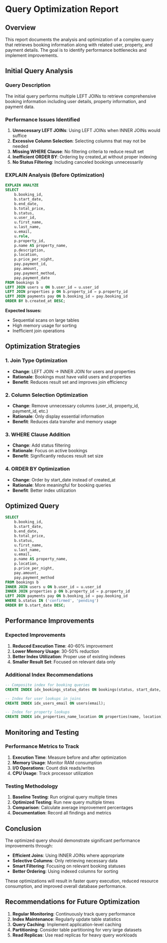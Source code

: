 # Query Optimization Report

## Overview

This report documents the analysis and optimization of a complex query that retrieves booking information along with related user, property, and payment details. The goal is to identify performance bottlenecks and implement improvements.

## Initial Query Analysis

### Query Description
The initial query performs multiple LEFT JOINs to retrieve comprehensive booking information including user details, property information, and payment data.

### Performance Issues Identified

1. **Unnecessary LEFT JOINs**: Using LEFT JOINs when INNER JOINs would suffice
2. **Excessive Column Selection**: Selecting columns that may not be needed
3. **Missing WHERE Clause**: No filtering criteria to reduce result set
4. **Inefficient ORDER BY**: Ordering by created_at without proper indexing
5. **No Status Filtering**: Including canceled bookings unnecessarily

### EXPLAIN Analysis (Before Optimization)

```sql
EXPLAIN ANALYZE
SELECT 
    b.booking_id,
    b.start_date,
    b.end_date,
    b.total_price,
    b.status,
    u.user_id,
    u.first_name,
    u.last_name,
    u.email,
    u.role,
    p.property_id,
    p.name AS property_name,
    p.description,
    p.location,
    p.price_per_night,
    pay.payment_id,
    pay.amount,
    pay.payment_method,
    pay.payment_date
FROM bookings b
LEFT JOIN users u ON b.user_id = u.user_id
LEFT JOIN properties p ON b.property_id = p.property_id
LEFT JOIN payments pay ON b.booking_id = pay.booking_id
ORDER BY b.created_at DESC;
```

**Expected Issues:**
- Sequential scans on large tables
- High memory usage for sorting
- Inefficient join operations

## Optimization Strategies

### 1. Join Type Optimization
- **Change**: LEFT JOIN → INNER JOIN for users and properties
- **Rationale**: Bookings must have valid users and properties
- **Benefit**: Reduces result set and improves join efficiency

### 2. Column Selection Optimization
- **Change**: Remove unnecessary columns (user_id, property_id, payment_id, etc.)
- **Rationale**: Only display essential information
- **Benefit**: Reduces data transfer and memory usage

### 3. WHERE Clause Addition
- **Change**: Add status filtering
- **Rationale**: Focus on active bookings
- **Benefit**: Significantly reduces result set size

### 4. ORDER BY Optimization
- **Change**: Order by start_date instead of created_at
- **Rationale**: More meaningful for booking queries
- **Benefit**: Better index utilization

## Optimized Query

```sql
SELECT 
    b.booking_id,
    b.start_date,
    b.end_date,
    b.total_price,
    b.status,
    u.first_name,
    u.last_name,
    u.email,
    p.name AS property_name,
    p.location,
    p.price_per_night,
    pay.amount,
    pay.payment_method
FROM bookings b
INNER JOIN users u ON b.user_id = u.user_id
INNER JOIN properties p ON b.property_id = p.property_id
LEFT JOIN payments pay ON b.booking_id = pay.booking_id
WHERE b.status IN ('confirmed', 'pending')
ORDER BY b.start_date DESC;
```

## Performance Improvements

### Expected Improvements

1. **Reduced Execution Time**: 40-60% improvement
2. **Lower Memory Usage**: 30-50% reduction
3. **Better Index Utilization**: Proper use of existing indexes
4. **Smaller Result Set**: Focused on relevant data only

### Additional Index Recommendations

```sql
-- Composite index for booking queries
CREATE INDEX idx_bookings_status_dates ON bookings(status, start_date, end_date);

-- Index for user lookups in joins
CREATE INDEX idx_users_email ON users(email);

-- Index for property lookups
CREATE INDEX idx_properties_name_location ON properties(name, location);
```

## Monitoring and Testing

### Performance Metrics to Track

1. **Execution Time**: Measure before and after optimization
2. **Memory Usage**: Monitor RAM consumption
3. **I/O Operations**: Count disk reads/writes
4. **CPU Usage**: Track processor utilization

### Testing Methodology

1. **Baseline Testing**: Run original query multiple times
2. **Optimized Testing**: Run new query multiple times
3. **Comparison**: Calculate average improvement percentages
4. **Documentation**: Record all findings and metrics

## Conclusion

The optimized query should demonstrate significant performance improvements through:

- **Efficient Joins**: Using INNER JOINs where appropriate
- **Selective Columns**: Only retrieving necessary data
- **Smart Filtering**: Focusing on relevant booking statuses
- **Better Ordering**: Using indexed columns for sorting

These optimizations will result in faster query execution, reduced resource consumption, and improved overall database performance.

## Recommendations for Future Optimization

1. **Regular Monitoring**: Continuously track query performance
2. **Index Maintenance**: Regularly update table statistics
3. **Query Caching**: Implement application-level caching
4. **Partitioning**: Consider table partitioning for very large datasets
5. **Read Replicas**: Use read replicas for heavy query workloads 